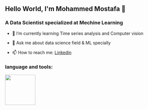 ## Hello World, I'm Mohammed Mostafa 👋
### A Data Scientist specialized at Mechine Learning

- 🌱 I’m currently learning Time series analysis and Computer vision
* 💬 Ask me about data science field & ML specially 
- 📫 How to reach me: [Linkedin](https://www.linkedin.com/in/mohammed-mostafa-hasan-387382192/?lipi=urn%3Ali%3Apage%3Aprofile_common_profile_index%3B3a4981ae-5fd6-4062-bd07-98b526cce657)

### language and tools:
<div>
  <img src = "https://upload.wikimedia.org/wikipedia/commons/thumb/5/53/OpenCV_Logo_with_text.png/487px-OpenCV_Logo_with_text.png?20110111022945" width = 100 hight = 100>
</div>
